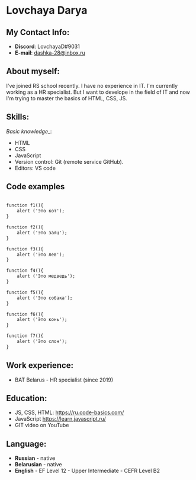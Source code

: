 # **Lovchaya Darya**
## My Contact Info:
* __Discord__: LovchayaD#9031
* __E-mail__: dashka-28@inbox.ru
## About myself:
I've joined RS school recently. I have no experience in IT. I'm currently working as a HR specialist. But I want to develope in the field of IT and now I'm trying to master the basics of HTML, CSS, JS.
## Skills:
_Вasic knowledge__:
* HTML
* CSS
* JavaScript
* Version control: Git (remote service GitHub).
* Editors: VS code
## Code examples
```alert ('Кликни на картинку');

function f1(){
    alert ('Это кот');
}

function f2(){
    alert ('Это заяц');
}

function f3(){
    alert ('Это лев');
}

function f4(){
    alert ('Это медведь');
}

function f5(){
    alert ('Это собака');
}

function f6(){
    alert ('Это конь');
}

function f7(){
    alert ('Это слон');
}
```
## Work experience:
* BAT Belarus - HR specialist (since 2019)
## Education:
* JS, CSS, HTML: https://ru.code-basics.com/
* JavaScript https://learn.javascript.ru/
* GIT video on YouTube
## Language:
* __Russian__ - native
* __Belarusian__ - native
* __English__ - EF Level 12 - Upper Intermediate - CEFR Level B2
